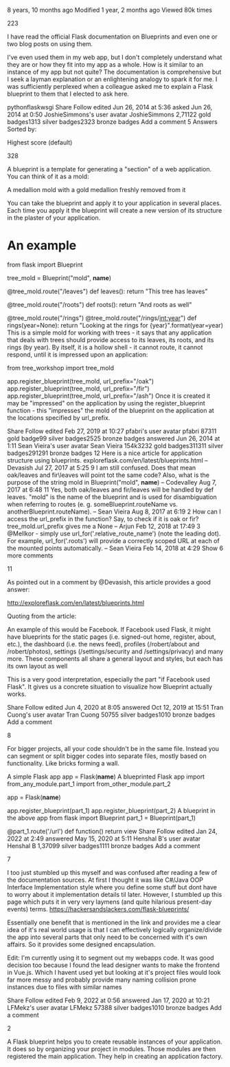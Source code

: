  8 years, 10 months ago
Modified 1 year, 2 months ago
Viewed 80k times

223


I have read the official Flask documentation on Blueprints and even one or two blog posts on using them.

I've even used them in my web app, but I don't completely understand what they are or how they fit into my app as a whole. How is it similar to an instance of my app but not quite? The documentation is comprehensive but I seek a layman explanation or an enlightening analogy to spark it for me. I was sufficiently perplexed when a colleague asked me to explain a Flask blueprint to them that I elected to ask here.

pythonflaskwsgi
Share
Follow
edited Jun 26, 2014 at 5:36
asked Jun 26, 2014 at 0:50
JoshieSimmons's user avatar
JoshieSimmons
2,71122 gold badges1313 silver badges2323 bronze badges
Add a comment
5 Answers
Sorted by:

Highest score (default)

328


A blueprint is a template for generating a "section" of a web application. You can think of it as a mold:

A medallion mold with a gold medallion freshly removed from it

You can take the blueprint and apply it to your application in several places. Each time you apply it the blueprint will create a new version of its structure in the plaster of your application.

# An example
from flask import Blueprint

tree_mold = Blueprint("mold", __name__)

@tree_mold.route("/leaves")
def leaves():
    return "This tree has leaves"

@tree_mold.route("/roots")
def roots():
    return "And roots as well"

@tree_mold.route("/rings")
@tree_mold.route("/rings/<int:year>")
def rings(year=None):
    return "Looking at the rings for {year}".format(year=year)
This is a simple mold for working with trees - it says that any application that deals with trees should provide access to its leaves, its roots, and its rings (by year). By itself, it is a hollow shell - it cannot route, it cannot respond, until it is impressed upon an application:

from tree_workshop import tree_mold

app.register_blueprint(tree_mold, url_prefix="/oak")
app.register_blueprint(tree_mold, url_prefix="/fir")
app.register_blueprint(tree_mold, url_prefix="/ash")
Once it is created it may be "impressed" on the application by using the register_blueprint function - this "impresses" the mold of the blueprint on the application at the locations specified by url_prefix.

Share
Follow
edited Feb 27, 2019 at 10:27
pfabri's user avatar
pfabri
87311 gold badge99 silver badges2525 bronze badges
answered Jun 26, 2014 at 1:11
Sean Vieira's user avatar
Sean Vieira
154k3232 gold badges311311 silver badges291291 bronze badges
12
Here is a nice article for application structure using blueprints. exploreflask.com/en/latest/blueprints.html – 
Devasish
 Jul 27, 2017 at 5:25
9
I am still confused. Does that mean oak/leaves and fir\leaves will point tot the same code? Also, what is the purpose of the string mold in Blueprint("mold", __name__) – 
Codevalley
 Aug 7, 2017 at 6:48 
11
Yes, both oak/leaves and fir/leaves will be handled by def leaves. "mold" is the name of the blueprint and is used for disambiguation when referring to routes (e. g. someBlueprint.routeName vs. anotherBlueprint.routeName). – 
Sean Vieira
 Aug 8, 2017 at 6:19
2
How can I access the url_prefix in the function? Say, to check if it is oak or fir? tree_mold.url_prefix gives me a None – 
Arjun
 Feb 12, 2018 at 17:49
3
@Mellkor - simply use url_for('.relative_route_name') (note the leading dot). For example, url_for('.roots') will provide a correctly scoped URL at each of the mounted points automatically. – 
Sean Vieira
 Feb 14, 2018 at 4:29
Show 6 more comments

11


As pointed out in a comment by @Devasish, this article provides a good answer:

http://exploreflask.com/en/latest/blueprints.html

Quoting from the article:

An example of this would be Facebook. If Facebook used Flask, it might have blueprints for the static pages (i.e. signed-out home, register, about, etc.), the dashboard (i.e. the news feed), profiles (/robert/about and /robert/photos), settings (/settings/security and /settings/privacy) and many more. These components all share a general layout and styles, but each has its own layout as well

This is a very good interpretation, especially the part "if Facebook used Flask". It gives us a concrete situation to visualize how Blueprint actually works.

Share
Follow
edited Jun 4, 2020 at 8:05
answered Oct 12, 2019 at 15:51
Tran Cuong's user avatar
Tran Cuong
50755 silver badges1010 bronze badges
Add a comment

8


For bigger projects, all your code shouldn't be in the same file. Instead you can segment or split bigger codes into separate files, mostly based on functionality. Like bricks forming a wall.

A simple Flask app
app = Flask(__name__)
A blueprinted Flask app
import from_any_module.part_1
import from_other_module.part_2

app = Flask(__name__)

app.register_blueprint(part_1)
app.register_blueprint(part_2)
A blueprint in the above app
from flask import Blueprint
part_1 = Blueprint(part_1)

@part_1.route('/url')
def function()
    return view
Share
Follow
edited Jan 24, 2022 at 2:49
answered May 15, 2020 at 5:11
Henshal B's user avatar
Henshal B
1,37099 silver badges1111 bronze badges
Add a comment

7


I too just stumbled up this myself and was confused after reading a few of the documentation sources. At first I thought it was like C#/Java OOP Interface Implementation style where you define some stuff but dont have to worry about it implementation details til later. However, I stumbled up this page which puts it in very very laymens (and quite hilarious present-day events) terms. https://hackersandslackers.com/flask-blueprints/

Essentially one benefit that is mentioned in the link and provides me a clear idea of it's real world usage is that I can effectively logically organize/divide the app into several parts that only need to be concerned with it's own affairs. So it provides some designed encapsulation.

Edit: I'm currently using it to segment out my webapps code. It was good decision too because I found the lead designer wants to make the frontend in Vue.js. Which I havent used yet but looking at it's project files would look far more messy and probably provide many naming collision prone instances due to files with similar names

Share
Follow
edited Feb 9, 2022 at 0:56
answered Jan 17, 2020 at 10:21
LFMekz's user avatar
LFMekz
57388 silver badges1010 bronze badges
Add a comment

2


A Flask blueprint helps you to create reusable instances of your application. It does so by organizing your project in modules. Those modules are then registered the main application. They help in creating an application factory.
